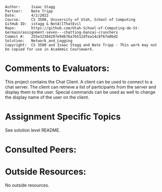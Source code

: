
```
Author:     Isaac Stagg
Partner:    Nate Tripp
Date:       4/2/2022
Course:     CS 3500, University of Utah, School of Computing
GitHub ID:  istagg & NotAllThatEvil
Repo:       https://github.com/Utah-School-of-Computing-de-St-Germain/assignment-seven---chatting-banzai-crunchers
Commit #:   255e32304207e94676a76512dfea14c8f67e0bd2
Solution:   Network_and_Logging
Copyright:  CS 3500 and Isaac Stagg and Nate Tripp - This work may not be copied for use in Academic Coursework.
```

# Comments to Evaluators:

This project contains the Chat Client. A client can be used to connect to a chat server. The client can retrieve a list of participants from the server and display
them to the user. Special commands can be used as well to change the display name of the user on the client.

# Assignment Specific Topics

See solution level README.

# Consulted Peers:


# Outside Resources:
No outside resources.